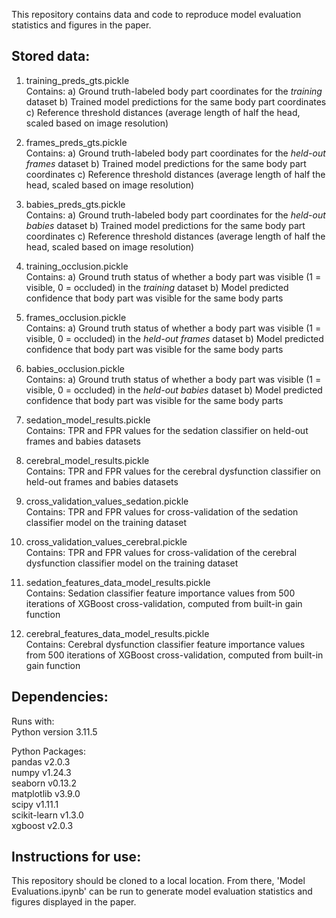﻿This repository contains data and code to reproduce model evaluation statistics and figures in the paper.


## Stored data:

1. training_preds_gts.pickle <br>
Contains:
a) Ground truth-labeled body part coordinates for the *training* dataset
b) Trained model predictions for the same body part coordinates 
c) Reference threshold distances (average length of half the head, scaled based on image resolution)<br>

2. frames_preds_gts.pickle <br>
Contains:
a) Ground truth-labeled body part coordinates for the *held-out frames* dataset
b) Trained model predictions for the same body part coordinates
c) Reference threshold distances (average length of half the head, scaled based on image resolution)

3. babies_preds_gts.pickle <br>
Contains: 
a) Ground truth-labeled body part coordinates for the *held-out babies* dataset 
b) Trained model predictions for the same body part coordinates 
c) Reference threshold distances (average length of half the head, scaled based on image resolution)

4. training_occlusion.pickle<br>
Contains: 
a) Ground truth status of whether a body part was visible (1 = visible, 0 = occluded) in the *training* dataset 
b) Model predicted confidence that body part was visible for the same body parts<br>

5. frames_occlusion.pickle<br>
Contains:
a) Ground truth status of whether a body part was visible (1 = visible, 0 = occluded) in the *held-out frames* dataset 
b) Model predicted confidence that body part was visible for the same body parts 

6. babies_occlusion.pickle<br>
Contains: 
a) Ground truth status of whether a body part was visible (1 = visible, 0 = occluded) in the *held-out babies* dataset 
b) Model predicted confidence that body part was visible for the same body parts 

7. sedation_model_results.pickle <br>
Contains:
TPR and FPR values for the sedation classifier on held-out frames and babies datasets 

8. cerebral_model_results.pickle <br>
Contains:
TPR and FPR values for the cerebral dysfunction classifier on held-out frames and babies datasets 
9. cross_validation_values_sedation.pickle <br>
Contains:
TPR and FPR values for cross-validation of the sedation classifier model on the training dataset <br>

10. cross_validation_values_cerebral.pickle <br>
Contains: 
TPR and FPR values for cross-validation of the cerebral dysfunction classifier model on the training dataset

11. sedation_features_data_model_results.pickle <br>
Contains:
Sedation classifier feature importance values from 500 iterations of XGBoost cross-validation, computed from built-in gain function <br>

12. cerebral_features_data_model_results.pickle <br>
Contains: 
Cerebral dysfunction classifier feature importance values from 500 iterations of XGBoost cross-validation, computed from built-in gain function <br>

## Dependencies:
Runs with: <br>
Python version 3.11.5<br>

Python Packages:<br>
pandas v2.0.3 <br>
numpy v1.24.3 <br>
seaborn v0.13.2 <br>
matplotlib v3.9.0 <br>
scipy v1.11.1 <br>
scikit-learn v1.3.0 <br>
xgboost v2.0.3


## Instructions for use:
This repository should be cloned to a local location. From there, 'Model Evaluations.ipynb' can be run to generate model evaluation statistics and figures displayed in the paper.
